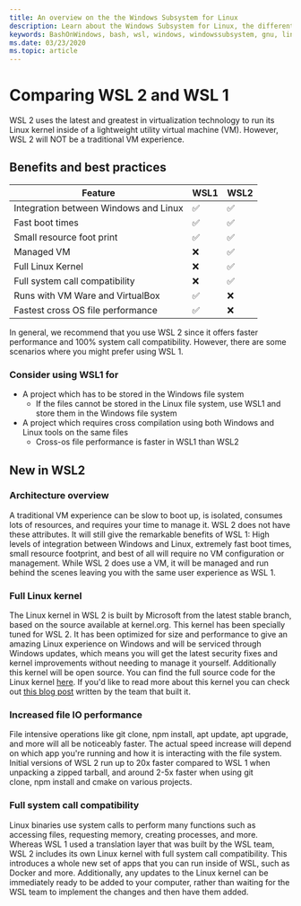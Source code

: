 ```yaml
---
title: An overview on the the Windows Subsystem for Linux
description: Learn about the Windows Subsystem for Linux, the different versions and ways you can use them.
keywords: BashOnWindows, bash, wsl, windows, windowssubsystem, gnu, linux
ms.date: 03/23/2020
ms.topic: article
---
```


# Comparing WSL 2 and WSL 1

WSL 2 uses the latest and greatest in virtualization technology to run its Linux kernel inside of a lightweight utility virtual machine (VM). However, WSL 2 will NOT be a traditional VM experience.

## Benefits and best practices

Feature | WSL1 | WSL2
--- | --- | ---
 Integration between Windows and Linux| ✅|✅
 Fast boot times| ✅ | ✅
 Small resource foot print| ✅ |✅
 Managed VM| ❌ | ✅
 Full Linux Kernel| ❌ |✅
 Full system call compatibility| ❌ | ✅
 Runs with VM Ware and VirtualBox| ✅ |❌
 Fastest cross OS file performance| ✅ | ❌

In general, we recommend that you use WSL 2 since it offers faster performance and 100% system call compatibility. However, there are some scenarios where you might prefer using WSL 1.

### Consider using WSL1 for

* A project which has to be stored in the Windows file system
  * If the files cannot be stored in the Linux file system, use WSL1 and store them in the Windows file system
* A project which requires cross compilation using both Windows and Linux tools on the same files
  * Cross-os file performance is faster in WSL1 than WSL2

## New in WSL2

### Architecture overview

A traditional VM experience can be slow to boot up, is isolated, consumes lots of resources, and requires your time to manage it. WSL 2 does not have these attributes. It will still give the remarkable benefits of WSL 1: High levels of integration between Windows and Linux, extremely fast boot times, small resource footprint, and best of all will require no VM configuration or management. While WSL 2 does use a VM, it will be managed and run behind the scenes leaving you with the same user experience as WSL 1.

### Full Linux kernel

The Linux kernel in WSL 2 is built by Microsoft from the latest stable branch, based on the source available at kernel.org. This kernel has been specially tuned for WSL 2. It has been optimized for size and performance to give an amazing Linux experience on Windows and will be serviced through Windows updates, which means you will get the latest security fixes and kernel improvements without needing to manage it yourself.
Additionally this kernel will be open source. You can find the full source code for the Linux kernel [here](https://github.com/microsoft/WSL2-Linux-Kernel). If you'd like to read more about this kernel you can check out [this blog post](https://devblogs.microsoft.com/commandline/shipping-a-linux-kernel-with-windows/) written by the team that built it.

### Increased file IO performance

File intensive operations like git clone, npm install, apt update, apt upgrade, and more will all be noticeably faster. The actual speed increase will depend on which app you're running and how it is interacting with the file system. Initial versions of WSL 2 run up to 20x faster compared to WSL 1 when unpacking a zipped tarball, and around 2-5x faster when using git clone, npm install and cmake on various projects.

### Full system call compatibility

Linux binaries use system calls to perform many functions such as accessing files, requesting memory, creating processes, and more. Whereas WSL 1 used a translation layer that was built by the WSL team, WSL 2 includes its own Linux kernel with full system call compatibility. This introduces a whole new set of apps that you can run inside of WSL, such as Docker and more. Additionally, any updates to the Linux kernel can be immediately ready to be added to your computer, rather than waiting for the WSL team to implement the changes and then have them added.
